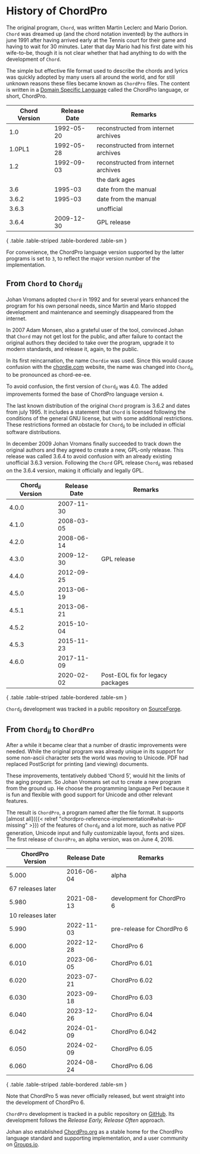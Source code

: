 # History of ChordPro

The original program, `Chord`, was written
Martin Leclerc and Mario Dorion.
`Chord` was dreamed up (and the chord notation
invented) by the authors in june 1991 after having arrived early at
the Tennis court for their game and having to wait for 30 minutes.
Later that day Mario had his first date with his wife-to-be, though it
is not clear whether that had anything to do with the development of
`Chord`.

The simple but effective file format used to describe the chords and
lyrics was quickly adopted by many users all around the world, and for
still unknown reasons these files became known as `ChordPro` files.
The content is written in a [Domain Specific Language](https://en.wikipedia.org/wiki/Domain-specific_language) called the
ChordPro language, or short, ChordPro.

| Chord Version | Release Date | Remarks                              |
|---------------|--------------|--------------------------------------|
| 1.0           | 1992-05-20   | reconstructed from internet archives |
| 1.0PL1        | 1992-05-28   | reconstructed from internet archives |
| 1.2           | 1992-09-03   | reconstructed from internet archives |
|               |              | the dark ages                        |
| 3.6           | 1995-03      | date from the manual                 |
| 3.6.2         | 1995-03      | date from the manual                 |
| 3.6.3         |              | unofficial                           |
| 3.6.4         | 2009-12-30   | GPL release                          |
{ .table .table-striped .table-bordered .table-sm }

For convenience, the ChordPro language version supported by the latter
programs is set to `3`, to reflect the major version number of the
implementation.

## From `Chord` to `Chord`<sub><i>ii</i></sub>

Johan Vromans adopted `Chord` in 1992 and for several
years enhanced the program for his own personal needs,
since Martin and Mario stopped development and maintenance
and seemingly disappeared from the internet.

In 2007 Adam Monsen, also a grateful user of the tool, convinced
Johan that `Chord` may not get lost for the public, and after failure
to contact the original authors they decided to take over the program,
upgrade it to modern standards, and release it, again, to the
public. 

In its first reincarnation, the name `Chordie` was used.
Since this would cause confusion with the [chordie.com](https://www.chordie.com) website,
the name was changed into `Chord`<sub><i>ii</i></sub>,
to be pronounced as chord-ee-ee.

To avoid confusion, the first version of `Chord`<sub><i>ii</i></sub> was 4.0.
The added improvements formed the base of ChordPro language version `4`.

The last known distribution of the original `Chord`
program is 3.6.2 and dates from july 1995. It includes a statement
that `Chord` is licensed following the conditions of the
general GNU license, but with some additional restrictions. These
restrictions formed an obstacle for
`Chord`<sub><i>ii</i></sub> to be included in official
software distributions.

In december 2009 Johan Vromans finally succeeded to track down the
original authors and they agreed to create a new, GPL-only release.
This release was called 3.6.4 to avoid confusion with an already
existing unofficial 3.6.3 version. Following the `Chord` GPL release
`Chord`<sub><i>ii</i></sub> was rebased on the 3.6.4 version, making
it officially and legally GPL.

| Chord<sub><i>ii</i></sub> Version | Release Date | Remarks      |
|---------------|--------------|----------------------------------|
| 4.0.0         | 2007-11-30   |                                  |
| 4.1.0         | 2008-03-05   |                                  |
| 4.2.0         | 2008-06-14   |                                  |
| 4.3.0         | 2009-12-30   | GPL release                      |
| 4.4.0         | 2012-09-25   |                                  |
| 4.5.0         | 2013-06-19   |                                  |
| 4.5.1         | 2013-06-21   |                                  |
| 4.5.2         | 2015-10-04   |                                  |
| 4.5.3         | 2015-11-23   |                                  |
| 4.6.0         | 2017-11-09   |                                  |
|               | 2020-02-02   | Post-EOL fix for legacy packages |
{ .table .table-striped .table-bordered .table-sm }

`Chord`<sub><i>ii</i></sub> development was tracked in a public repository on
[SourceForge](https://sourceforge.net/projects/chordii).


## From `Chord`<sub><i>ii</i></sub> to `ChordPro`

After a while it became clear that a number of drastic
improvements were needed. While the original program was already
unique in its support for some non-ascii character sets the world was
moving to Unicode. PDF had replaced PostScript for printing (and
viewing) documents.

These improvements, tentatively dubbed ‘Chord 5’,
would hit the limits of the aging program.
So Johan Vromans set out to create a new program from the ground up.
He choose the programming language Perl because it is fun and flexible
with good support for Unicode and other relevant features.

The result is `ChordPro`, a program named after the file format.
It supports [almost all]({{< relref "chordpro-reference-implementation#what-is-missing" >}}) of the features of `Chord`<sub><i>ii</i></sub> and a lot more,
such as native PDF generation, Unicode input and fully customizable layout, fonts and sizes.
The first release of `ChordPro`, an alpha version, was on June 4, 2016. 

| ChordPro Version  | Release Date | Remarks                    |
|-------------------|--------------|----------------------------|
| 5.000             | 2016-06-04   | alpha                      |
| 67 releases later |              |                            |
| 5.980             | 2021-08-13   | development for ChordPro 6 |
| 10 releases later |              |                            |
| 5.990             | 2022-11-03   | pre-release for ChordPro 6 |
| 6.000             | 2022-12-28   | ChordPro 6                 |
| 6.010             | 2023-06-05   | ChordPro 6.01              |
| 6.020             | 2023-07-21   | ChordPro 6.02              |
| 6.030             | 2023-09-18   | ChordPro 6.03              |
| 6.040             | 2023-12-26   | ChordPro 6.04              |
| 6.042             | 2024-01-09   | ChordPro 6.042             |
| 6.050             | 2024-02-09   | ChordPro 6.05              |
| 6.060             | 2024-08-24   | ChordPro 6.06              |
{ .table .table-striped .table-bordered .table-sm }

Note that ChordPro 5 was never officially released, but went straight
into the development of ChordPro 6.

`ChordPro` development is tracked in a public repository on
[GitHub](https://github.com/chordpro/chordpro).
Its development follows the _Release Early, Release Often_ approach.
 
Johan also established [ChordPro.org](https://www.chordpro.org) as
a stable home for the ChordPro language standard and supporting
implementation, and a user community on [Groups.io](https://groups.io/g/ChordPro).
